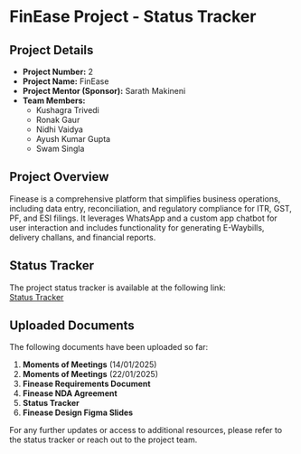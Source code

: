 # FinEase Project - Status Tracker

## Project Details
- **Project Number:** 2  
- **Project Name:** FinEase  
- **Project Mentor (Sponsor):** Sarath Makineni  
- **Team Members:**  
  - Kushagra Trivedi  
  - Ronak Gaur  
  - Nidhi Vaidya  
  - Ayush Kumar Gupta  
  - Swam Singla  

## Project Overview
Finease is a comprehensive platform that simplifies business operations, including data entry, reconciliation, and regulatory compliance for ITR, GST, PF, and ESI filings. It leverages WhatsApp and a custom app chatbot for user interaction and includes functionality for generating E-Waybills, delivery challans, and financial reports.

## Status Tracker
The project status tracker is available at the following link:  
[Status Tracker](https://iiithydstudents-my.sharepoint.com/:x:/g/personal/kushagra_trivedi_students_iiit_ac_in/EW3DIAY4GFFProyh9ikhpjYBcOJFgc7tslK2HmlUOCc-qQ)

## Uploaded Documents
The following documents have been uploaded so far:
1. **Moments of Meetings** (14/01/2025)  
2. **Moments of Meetings** (22/01/2025)  
3. **Finease Requirements Document**  
4. **Finease NDA Agreement**  
5. **Status Tracker**  
6. **Finease Design Figma Slides**  

For any further updates or access to additional resources, please refer to the status tracker or reach out to the project team.
